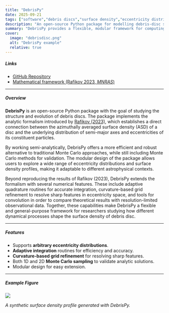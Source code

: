 ```yaml
---
title: "DebrisPy"
date: 2025-09-21
tags: ["software","debris discs","surface density","eccentricity distributions"]
description: "An open-source Python package for modelling debris-disc surface density profiles using semi-analytic methods."
summary: "DebrisPy provides a flexible, modular framework for computing azimuthally averaged surface density (ASD) profiles in debris discs, building on the semi-analytical formalism of Rafikov (2023). It supports arbitrary eccentricity distributions, adaptive integration, and Monte Carlo sampling, making it a useful tool for researchers exploring disc structure and evolution."
cover:
  image: "debrisdisc.png"     
  alt: "DebrisPy example"
  relative: true
---
```


##### Links

+ [GitHub Repository](https://github.com/DenizAkansoy/DebrisPy)  
+ [Mathematical framework (Rafikov 2023, *MNRAS*)](https://academic.oup.com/mnras/article/519/4/5607/6845736)  

---

##### Overview

**DebrisPy** is an open-source Python package with the goal of studying the structure and evolution of debris discs. The package implements the analytic formalism introduced by [Rafikov (2023)](https://academic.oup.com/mnras/article/519/4/5607/6845736), which establishes a direct connection between the azimuthally averaged surface density (ASD) of a disc and the underlying distribution of semi-major axes and eccentricities of its constituent particles.  

By working semi-analytically, DebrisPy offers a more efficient and robust alternative to traditional Monte Carlo approaches, while still including Monte Carlo methods for validation. The modular design of the package allows users to explore a wide range of eccentricity distributions and surface density profiles, making it adaptable to different astrophysical contexts.

Beyond reproducing the results of Rafikov (2023), DebrisPy extends the formalism with several numerical features. These include adaptive quadrature routines for accurate integration, curvature-based grid refinement to resolve sharp features in eccentricity space, and tools for convolution in order to compare theoretical results with resolution-limited observational data. Together, these capabilities make DebrisPy a flexible and general-purpose framework for researchers studying how different dynamical processes shape the surface density of debris disc.

---

##### Features

- Supports **arbitrary eccentricity distributions**.
- **Adaptive integration** routines for efficiency and accuracy.  
- **Curvature-based grid refinement** for resolving sharp features.  
- Both 1D and 2D **Monte Carlo sampling** to validate analytic solutions.  
- Modular design for easy extension.  

---

##### Example Figure

![](debrispy.png)  

*A synthetic surface density profile generated with DebrisPy.*  
